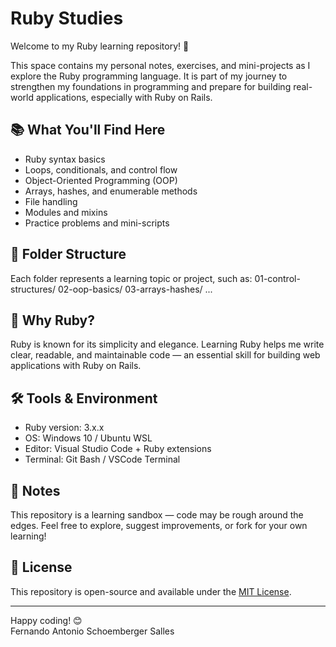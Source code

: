 # Ruby Studies

Welcome to my Ruby learning repository! 👋

This space contains my personal notes, exercises, and mini-projects as I explore the Ruby programming language. It is part of my journey to strengthen my foundations in programming and prepare for building real-world applications, especially with Ruby on Rails.

## 📚 What You'll Find Here

- Ruby syntax basics
- Loops, conditionals, and control flow
- Object-Oriented Programming (OOP)
- Arrays, hashes, and enumerable methods
- File handling
- Modules and mixins
- Practice problems and mini-scripts

## 📁 Folder Structure

Each folder represents a learning topic or project, such as: 01-control-structures/ 02-oop-basics/ 03-arrays-hashes/ ...

## 🚀 Why Ruby?

Ruby is known for its simplicity and elegance. Learning Ruby helps me write clear, readable, and maintainable code — an essential skill for building web applications with Ruby on Rails.

## 🛠️ Tools & Environment

- Ruby version: 3.x.x
- OS: Windows 10 / Ubuntu WSL
- Editor: Visual Studio Code + Ruby extensions
- Terminal: Git Bash / VSCode Terminal

## 📌 Notes

This repository is a learning sandbox — code may be rough around the edges. Feel free to explore, suggest improvements, or fork for your own learning!

## 🤝 License

This repository is open-source and available under the [MIT License](LICENSE).

---

Happy coding! 😊  
Fernando Antonio Schoemberger Salles

